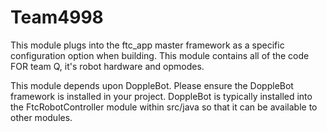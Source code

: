 # Team4998

This module plugs into the ftc_app master framework as a specific configuration option when building.
This module contains all of the code FOR team Q, it's robot hardware and opmodes.

This module depends upon DoppleBot.  Please ensure the DoppleBot framework is installed in your project.
DoppleBot is typically installed into the FtcRobotController module within src/java so that it can be available to other modules.